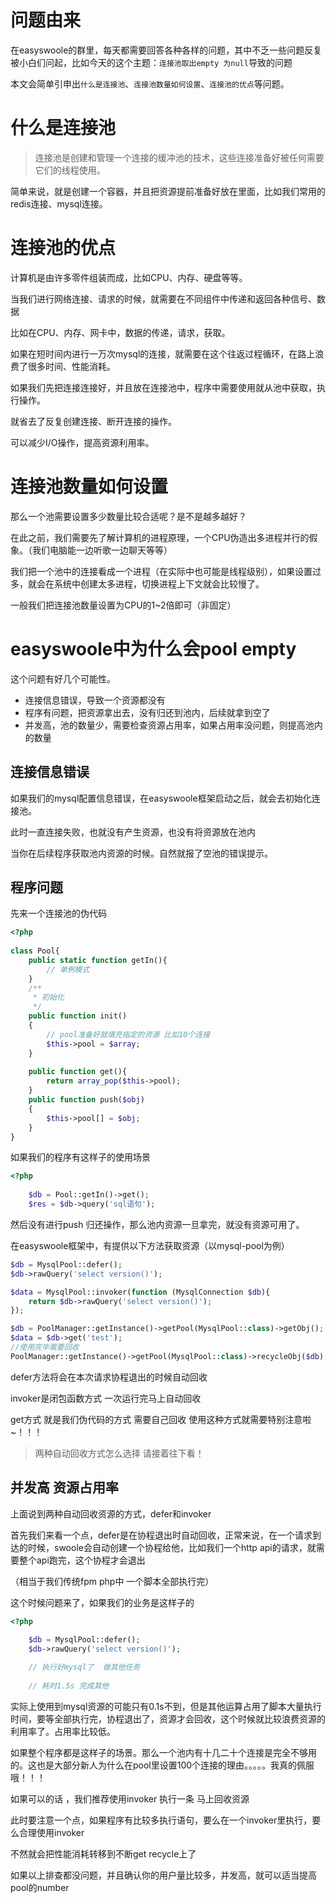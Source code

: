 # 问题由来

在easyswoole的群里，每天都需要回答各种各样的问题，其中不乏一些问题反复被小白们问起，比如今天的这个主题：`连接池取出empty 为null`导致的问题

本文会简单引申出`什么是连接池`、`连接池数量如何设置`、`连接池的优点`等问题。

# 什么是连接池

> 连接池是创建和管理一个连接的缓冲池的技术，这些连接准备好被任何需要它们的线程使用。

简单来说，就是创建一个容器，并且把资源提前准备好放在里面，比如我们常用的redis连接、mysql连接。

# 连接池的优点

计算机是由许多零件组装而成，比如CPU、内存、硬盘等等。

当我们进行网络连接、请求的时候，就需要在不同组件中传递和返回各种信号、数据

比如在CPU、内存、网卡中，数据的传递，请求，获取。

如果在短时间内进行一万次mysql的连接，就需要在这个往返过程循环，在路上浪费了很多时间、性能消耗。

如果我们先把连接连接好，并且放在连接池中，程序中需要使用就从池中获取，执行操作。

就省去了反复创建连接、断开连接的操作。

可以减少I/O操作，提高资源利用率。

# 连接池数量如何设置

那么一个池需要设置多少数量比较合适呢？是不是越多越好？

在此之前，我们需要先了解计算机的进程原理，一个CPU伪造出多进程并行的假象。（我们电脑能一边听歌一边聊天等等）

我们把一个池中的连接看成一个进程（在实际中也可能是线程级别），如果设置过多，就会在系统中创建太多进程，切换进程上下文就会比较慢了。

一般我们把连接池数量设置为CPU的1~2倍即可（非固定）

# easyswoole中为什么会pool empty

这个问题有好几个可能性。

- 连接信息错误，导致一个资源都没有
- 程序有问题，把资源拿出去，没有归还到池内，后续就拿到空了
- 并发高，池的数量少，需要检查资源占用率，如果占用率没问题，则提高池内的数量

## 连接信息错误

如果我们的mysql配置信息错误，在easyswoole框架启动之后，就会去初始化连接池。

此时一直连接失败，也就没有产生资源，也没有将资源放在池内

当你在后续程序获取池内资源的时候。自然就报了空池的错误提示。

## 程序问题

先来一个连接池的伪代码  
```php
<?php
	
class Pool{
	public static function getIn(){
		// 单例模式
	}
	/**
	 * 初始化
	 */
	public function init()
	{
		// pool准备好就填充指定的资源 比如10个连接
		$this->pool = $array;
	}
	
	public function get(){
		return array_pop($this->pool);
	}	
	public function push($obj)
	{
		$this->pool[] = $obj;
	}
}
```

如果我们的程序有这样子的使用场景
```php
<?php
	
	$db = Pool::getIn()->get();
	$res = $db->query('sql语句');
```

然后没有进行push 归还操作，那么池内资源一旦拿完，就没有资源可用了。

在easyswoole框架中，有提供以下方法获取资源（以mysql-pool为例）
```php
$db = MysqlPool::defer();
$db->rawQuery('select version()');
```
```php
$data = MysqlPool::invoker(function (MysqlConnection $db){
    return $db->rawQuery('select version()');
});
```
```php
$db = PoolManager::getInstance()->getPool(MysqlPool::class)->getObj();
$data = $db->get('test');
//使用完毕需要回收
PoolManager::getInstance()->getPool(MysqlPool::class)->recycleObj($db);
```

defer方法将会在本次请求协程退出的时候自动回收

invoker是闭包函数方式  一次运行完马上自动回收

get方式 就是我们伪代码的方式 需要自己回收  使用这种方式就需要特别注意啦~！！！

> 两种自动回收方式怎么选择  请接着往下看！

## 并发高  资源占用率

上面说到两种自动回收资源的方式，defer和invoker

首先我们来看一个点，defer是在协程退出时自动回收，正常来说，在一个请求到达的时候，swoole会自动创建一个协程给他，比如我们一个http api的请求，就需要整个api跑完，这个协程才会退出

（相当于我们传统fpm php中  一个脚本全部执行完）

这个时候问题来了，如果我们的业务是这样子的
```php
<?php
	
	$db = MysqlPool::defer();
	$db->rawQuery('select version()');

	// 执行好mysql了  做其他任务
	
	// 耗时1.5s 完成其他


```

实际上使用到mysql资源的可能只有0.1s不到，但是其他运算占用了脚本大量执行时间，要等全部执行完，协程退出了，资源才会回收，这个时候就比较浪费资源的利用率了。占用率比较低。

如果整个程序都是这样子的场景。那么一个池内有十几二十个连接是完全不够用的。这也是大部分新人为什么在pool里设置100个连接的理由。。。。。我真的佩服哦！！！

如果可以的话 ，我们推荐使用invoker   执行一条 马上回收资源

此时要注意一个点，如果程序有比较多执行语句，要么在一个invoker里执行，要么合理使用invoker

不然就会把性能消耗转移到不断get  recycle上了


如果以上排查都没问题，并且确认你的用户量比较多，并发高，就可以适当提高pool的number 
